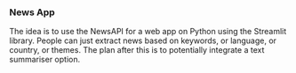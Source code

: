 ### News App

The idea is to use the NewsAPI for a web app on Python using the Streamlit library. People can just extract news based on keywords, or language, or country, or themes. The plan after this is to potentially integrate a text summariser option. 
